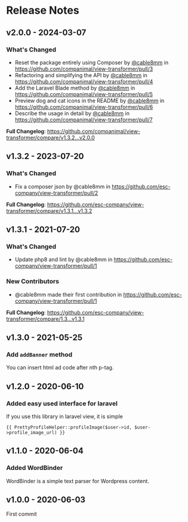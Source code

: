 # Release Notes

## v2.0.0 - 2024-03-07

### What's Changed

* Reset the package entirely using Composer by [@cable8mm](https://github.com/cable8mm) in https://github.com/companimal/view-transformer/pull/3
* Refactoring and simplifying the API by [@cable8mm](https://github.com/cable8mm) in https://github.com/companimal/view-transformer/pull/4
* Add the Laravel Blade method by [@cable8mm](https://github.com/cable8mm) in https://github.com/companimal/view-transformer/pull/5
* Preview dog and cat icons in the README by [@cable8mm](https://github.com/cable8mm) in https://github.com/companimal/view-transformer/pull/6
* Describe the usage in detail by [@cable8mm](https://github.com/cable8mm) in https://github.com/companimal/view-transformer/pull/7

**Full Changelog**: https://github.com/companimal/view-transformer/compare/v1.3.2...v2.0.0

## v1.3.2 - 2023-07-20

### What's Changed

- Fix a composer json by @cable8mm in https://github.com/esc-company/view-transformer/pull/2

**Full Changelog**: https://github.com/esc-company/view-transformer/compare/v1.3.1...v1.3.2

## v1.3.1 - 2021-07-20

### What's Changed

- Update php8 and lint by @cable8mm in https://github.com/esc-company/view-transformer/pull/1

### New Contributors

- @cable8mm made their first contribution in https://github.com/esc-company/view-transformer/pull/1

**Full Changelog**: https://github.com/esc-company/view-transformer/compare/1.3...v1.3.1

## v1.3.0 - 2021-05-25

### Add `addBanner` method

You can insert html ad code after nth p-tag.

## v1.2.0 - 2020-06-10

### Added easy used interface for laravel

If you use this library in laravel view, it is simple

```blade
{{ PrettyProfileHelper::profileImage($user->id, $user->profile_image_url) }}

```
## v1.1.0 - 2020-06-04

### Added WordBinder

WordBinder is a simple text parser for Wordpress content.

## v1.0.0 - 2020-06-03

First commit
